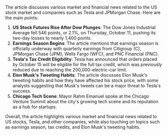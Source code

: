 The article discusses various market and financial news related to the US stock market and companies such as Tesla and JPMorgan Chase. Here are the main points:

1. **US Stock Futures Rise After Dow Plunges**: The Dow Jones Industrial Average fell 546 points, or 2.1%, on Thursday, October 11, pushing its two-day losses to nearly 1,400 points.
2. **Earnings Season Begins**: The article mentions that earnings season is officially underway with quarterly earnings from Citigroup (C), JPMorgan Chase (JPM), Wells Fargo (WFC), and PNC Financial (PNC).
3. **Tesla's Tax Credit Eligibility**: Tesla has announced that orders placed by October 15 will be eligible for the full tax credit, which was previously reduced due to reaching the 200,000-electric-car limit.
4. **Elon Musk's Tweeting Habits**: The article discusses Elon Musk's tweeting habits and how they have affected his stock price, with some analysts suggesting that Musk's tweets can be a major threat to Tesla's success.
5. **Chicago Tech Scene**: Mayor Rahm Emanuel spoke at the Chicago Venture Summit about the city's growing tech scene and its reputation as a hub for startups.

Overall, the article highlights various market and financial news related to US stocks, Tesla, and other companies, while also touching on topics such as earnings season, tax credits, and Elon Musk's tweeting habits.